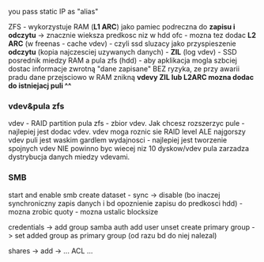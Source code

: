 you pass static IP as "alias"

ZFS
	- wykorzystuje RAM (**L1 ARC**) jako pamiec podreczna do **zapisu i odczytu** -> znacznie wieksza predkosc niz w hdd ofc
	- mozna tez dodac **L2 ARC** (w freenas - cache vdev) - czyli ssd sluzacy jako przyspieszenie **odczytu** (kopia najczesciej uzywanych danych)
	- **ZIL** (log vdev) - SSD posrednik miedzy RAM a pula zfs (hdd) - aby apklikacja mogla szbciej dostac informacje zwrotną "dane zapisane" BEZ ryzyka, ze przy awarii pradu dane przejsciowo w RAM znikną
**vdevy ZIL lub L2ARC mozna dodac do istniejacj puli ^^**

### vdev&pula zfs
vdev - RAID partition
pula zfs - zbior vdev. Jak chcesz rozszerzyc pule - najlepiej jest dodac vdev.
	vdev moga roznic sie RAID level
	ALE
	najgorszy vdev puli jest waskim gardlem wydajnosci - najlepiej jest tworzenie spojnych vdev
	NIE powinno byc wiecej niz 10 dyskow/vdev
	pula zarzadza dystrybucja danych miedzy vdevami.

### SMB

start and enable smb
create dataset
	- sync -> disable (bo inaczej synchroniczny zapis danych i bd opoznienie zapisu do predkosci hdd)
	- mozna zrobic quoty
	- mozna ustalic blocksize

credentials -> add group
	samba auth
add user
	unset create primary group -> set added group as primary group (od razu bd do niej nalezal)

shares -> add -> ... ACL ...


